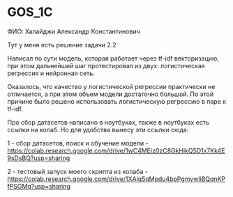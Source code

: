 # GOS_1C

ФИО: Халайджи Александр Константинович

Тут у меня есть решение задачи 2.2

Написал по сути модель, которая работает через tf-idf векторизацию, при этом дальнейший шаг протестировал из двух: логистическая регрессия и нейронная сеть.

Оказалось, что качество у логистической регрессии практически не отличается, а при этом объем модели достаточно большой. По этой причине было решено использовать логистическую регрессию в паре к tf-idf.

Про сбор датасетов написано в ноутбуках, также в ноутбуках есть ссылки на колаб. Но для удобства вынесу эти ссылки сюда:

1 - сбор датасетов, поиск и обучение модели - https://colab.research.google.com/drive/1wC4MEiz0zC8GkHikQ5D1x7Kk4E9sDsBQ?usp=sharing

2 - тестовый запуск моего скрипта из колаба - https://colab.research.google.com/drive/1XAjg5qMpdu4bpPgmywliBQqnKPfPSGMq?usp=sharing
